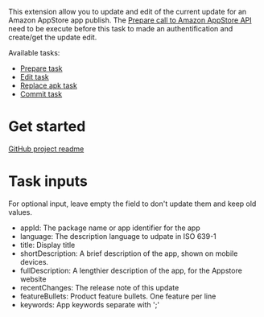 This extension allow you to update and edit of the current update for an Amazon AppStore app publish. The [Prepare call to Amazon AppStore API](https://marketplace.visualstudio.com/items?itemName=MaxenceRaoux.amazon-app-store-prepare) need to be execute before this task to made an authentification and create/get the update edit.

Available tasks: 

- [Prepare task](https://marketplace.visualstudio.com/items?itemName=MaxenceRaoux.amazon-app-store-prepare)
- [Edit task](https://marketplace.visualstudio.com/items?itemName=MaxenceRaoux.amazon-app-store-edit)
- [Replace apk task](https://marketplace.visualstudio.com/items?itemName=MaxenceRaoux.amazon-app-store-replace-apk)
- [Commit task](https://marketplace.visualstudio.com/items?itemName=MaxenceRaoux.amazon-app-store-commit)

# Get started 

[GitHub project readme](https://github.com/Maouxi/amazon-store-api-azure-devops-pipeline-extensions)

# Task inputs
For optional input, leave empty the field to don't update them and keep old values. 

- appId: The package name or app identifier for the app
- language: The description language to udpate in ISO 639-1
- title: Display title
- shortDescription: A brief description of the app, shown on mobile devices.
- fullDescription: A lengthier description of the app, for the Appstore website
- recentChanges: The release note of this update
- featureBullets: Product feature bullets. One feature per line
- keywords: App keywords separate with ';'